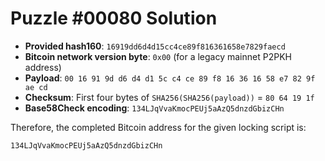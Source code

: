 # Puzzle #00080 Solution

- **Provided hash160**: `16919dd6d4d15cc4ce89f816361658e7829faecd`
- **Bitcoin network version byte**: `0x00` (for a legacy mainnet P2PKH address)
- **Payload**: `00 16 91 9d d6 d4 d1 5c c4 ce 89 f8 16 36 16 58 e7 82 9f ae cd`
- **Checksum**: First four bytes of `SHA256(SHA256(payload))` = `80 64 19 1f`
- **Base58Check encoding**: `134LJqVvaKmocPEUj5aAzQ5dnzdGbizCHn`

Therefore, the completed Bitcoin address for the given locking script is:

```
134LJqVvaKmocPEUj5aAzQ5dnzdGbizCHn
```
